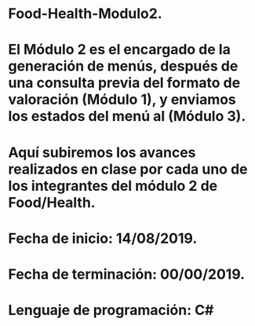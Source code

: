 # Food-Health-Modulo2.

# El Módulo 2 es el encargado de la generación de menús, después de una consulta previa del formato de valoración (Módulo 1), y enviamos los estados del menú al (Módulo 3). 

# Aquí subiremos los avances realizados en clase por cada uno de los integrantes del módulo 2 de Food/Health.

# Fecha de inicio: 14/08/2019.

# Fecha de terminación: 00/00/2019.

# Lenguaje de programación: C#

